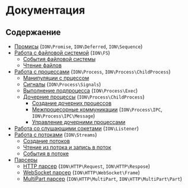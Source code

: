 Документация
====

## Содержаение

* [Промисы](./promisor.md) (`ION\Promise`, `ION\Deferred`, `ION\Sequence`)
* [Работа с файловой системой](./fs.md) (`ION\FS`)
    * [События файловой системы](./fs.md)
    * [Чтение файлов](./fs.md)
* [Работа с процессами](./process.md) (`ION\Process`, `ION\Process\ChildProcess`)
    * [Манипуляции с прцессом](./process.md#work)
    * [Сигналы](./process.md#signals) (`ION\Process\Signals`)
    * [Выполнение подпроцесса](./process.md#exec) (`ION\Process\Exec`)
    * [Дочерние процессы](./process.md#childs) (`ION\Process\ChildProcess`)
        * [Создание дочерних процессов](./process.md#create-childs)
        * [Межпроцесорные коммуникации](./process.md#ipc) (`ION\Process\IPC`, `ION\Process\IPC\Message`)
        * [Управление дочерними процессами](./process.md#childs)
* [Работа со слушающими сокетами](./listeners.md) (`ION\Listener`)
* [Работа с потоками](./streams.md) (`ION\Streams`)
    * [Создание потоков](./streams.md)
    * [Чтение из потока и запись в поток](./streams.md)
    * [События в потоке](./streams.md)
* [Парсеры](./parsers.md)
    * [HTTP парсер](./parsers.md#http) (`ION\HTTP\Request`, `ION\HTTP\Respose`)
    * [WebSocket парсер](./parsers.md#ws) (`ION\HTTP\WebSocket\Frame`)
    * [MultiPart парсер](./parsers.md#mp) (`ION\HTTP\MultiPart`, `ION\HTTP\MultiPart\Part`)